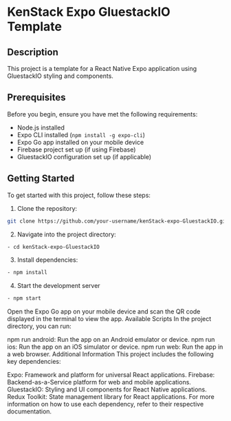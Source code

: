# KenStack Expo GluestackIO Template

## Description

This project is a template for a React Native Expo application using GluestackIO styling and components.

## Prerequisites

Before you begin, ensure you have met the following requirements:

- Node.js installed
- Expo CLI installed (`npm install -g expo-cli`)
- Expo Go app installed on your mobile device
- Firebase project set up (if using Firebase)
- GluestackIO configuration set up (if applicable)

## Getting Started

To get started with this project, follow these steps:

1. Clone the repository:

```bash
git clone https://github.com/your-username/kenStack-expo-GluestackIO.git

```

2. Navigate into the project directory:

```bash
- cd kenStack-expo-GluestackIO

```

3. Install dependencies:

```bash
- npm install

```

4. Start the development server

```bash
- npm start
```

Open the Expo Go app on your mobile device and scan the QR code displayed in the terminal to view the app.
Available Scripts
In the project directory, you can run:

npm run android: Run the app on an Android emulator or device.
npm run ios: Run the app on an iOS simulator or device.
npm run web: Run the app in a web browser.
Additional Information
This project includes the following key dependencies:

Expo: Framework and platform for universal React applications.
Firebase: Backend-as-a-Service platform for web and mobile applications.
GluestackIO: Styling and UI components for React Native applications.
Redux Toolkit: State management library for React applications.
For more information on how to use each dependency, refer to their respective documentation.

